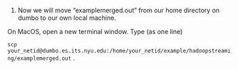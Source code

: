 1. Now we will move “examplemerged.out” from our home directory on dumbo to our own local machine.

  On MacOS, open a new terminal window. Type (as one line)

  `scp your_netid@dumbo.es.its.nyu.edu:/home/your_netid/example/hadoopstreaming/examplemerged.out`
.
